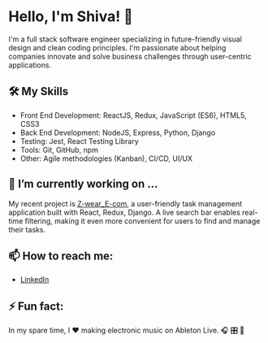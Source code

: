 # Hello, I'm Shiva! 👋

I'm a full stack software engineer specializing in future-friendly visual design and clean coding principles. I'm passionate about helping companies innovate and solve business challenges through user-centric applications.

## 🛠️ My Skills

- Front End Development: ReactJS, Redux, JavaScript (ES6), HTML5, CSS3
- Back End Development: NodeJS, Express, Python, Django
- Testing: Jest, React Testing Library
- Tools: Git, GitHub, npm
- Other: Agile methodologies (Kanban), CI/CD, UI/UX

## 🔭 I’m currently working on ...

My recent project is [Z-wear_E-com](https://z-wearr.netlify.app/), a user-friendly task management application built with React, Redux, Django. A live search bar enables real-time filtering, making it even more convenient for users to find and manage their tasks.

## 📫 How to reach me:

- [LinkedIn](https://www.linkedin.com/in/nerella-shiva-ganesh)

## ⚡ Fun fact:

In my spare time, I ❤️ making electronic music on Ableton Live. 🎧  🎛️  📀 
